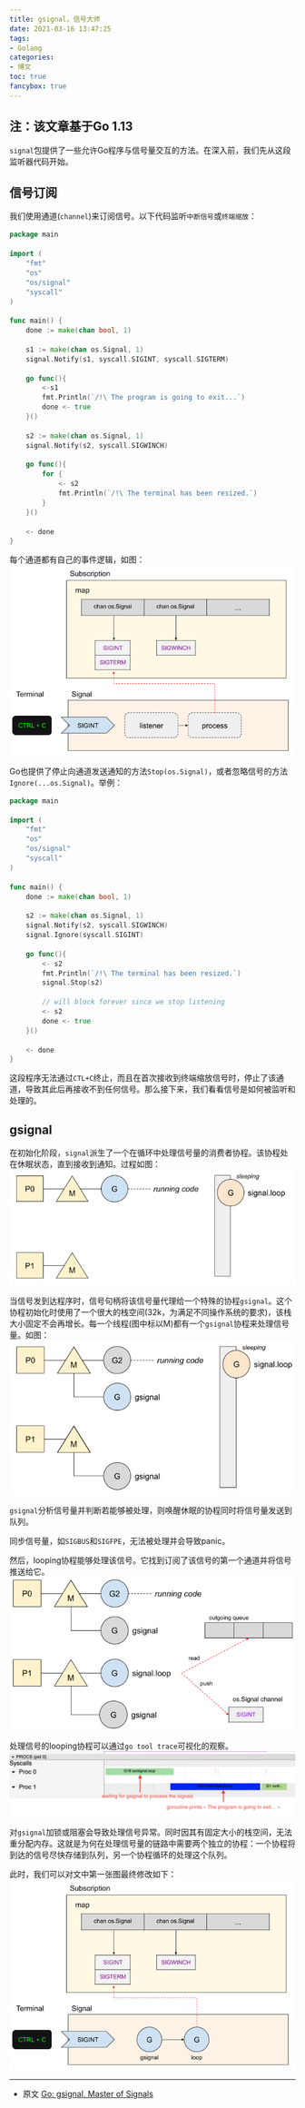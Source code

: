```yaml
---
title: gsignal，信号大师
date: 2021-03-16 13:47:25
tags: 
- Golang
categories: 
- 博文
toc: true
fancybox: true
---
```

注：该文章基于Go 1.13
---

`signal`包提供了一些允许Go程序与信号量交互的方法。在深入前，我们先从这段监听器代码开始。

## 信号订阅
我们使用通道(`channel`)来订阅信号。以下代码监听`中断信号`或`终端缩放`：
```go
package main

import (
	"fmt"
	"os"
	"os/signal"
	"syscall"
)

func main() {
	done := make(chan bool, 1)

	s1 := make(chan os.Signal, 1)
	signal.Notify(s1, syscall.SIGINT, syscall.SIGTERM)

	go func(){
		<-s1
		fmt.Println(`/!\ The program is going to exit...`)
		done <- true
	}()

	s2 := make(chan os.Signal, 1)
	signal.Notify(s2, syscall.SIGWINCH)

	go func(){
		for {
			<- s2
			fmt.Println(`/!\ The terminal has been resized.`)
		}
	}()

	<- done
}
```

每个通道都有自己的事件逻辑，如图：   
![](/images/golang/a_journey_with_go/signal_events_diagram.png)

Go也提供了停止向通道发送通知的方法`Stop(os.Signal)`，或者忽略信号的方法`Ignore(...os.Signal)`。举例：
```go
package main

import (
	"fmt"
	"os"
	"os/signal"
	"syscall"
)

func main() {
	done := make(chan bool, 1)

	s2 := make(chan os.Signal, 1)
	signal.Notify(s2, syscall.SIGWINCH)
	signal.Ignore(syscall.SIGINT)

	go func(){
		<- s2
		fmt.Println(`/!\ The terminal has been resized.`)
		signal.Stop(s2)

		// will block forever since we stop listening
		<- s2
		done <- true
	}()

	<- done
}
```

这段程序无法通过`CTL+C`终止，而且在首次接收到终端缩放信号时，停止了该通道，导致其此后再接收不到任何信号。那么接下来，我们看看信号是如何被监听和处理的。

## gsignal
在初始化阶段，`signal`派生了一个在循环中处理信号量的消费者协程。该协程处在休眠状态，直到接收到通知。过程如图：   
![](/images/golang/a_journey_with_go/gsignal_spawn_loop.png)

当信号发到达程序时，信号句柄将该信号量代理给一个特殊的协程`gsignal`。这个协程初始化时使用了一个很大的栈空间(32k，为满足不同操作系统的要求)，该栈大小固定不会再增长。每一个线程(图中标以M)都有一个`gsignal`协程来处理信号量。如图：   
![](/images/golang/a_journey_with_go/gsignal_spawn_loop_2.png)

`gsignal`分析信号量并判断若能够被处理，则唤醒休眠的协程同时将信号量发送到队列。

同步信号量，如`SIGBUS`和`SIGFPE`，无法被处理并会导致panic。

然后，looping协程能够处理该信号。它找到订阅了该信号的第一个通道并将信号推送给它。   
![](/images/golang/a_journey_with_go/gsignal_spawn_loop_3.png)

处理信号的looping协程可以通过`go tool trace`可视化的观察。   
![](/images/golang/a_journey_with_go/gsignal_spawn_loop_5.png)

对`gsignal`加锁或阻塞会导致处理信号异常。同时因其有固定大小的栈空间，无法重分配内存。这就是为何在处理信号量的链路中需要两个独立的协程：一个协程将到达的信号尽快存储到队列，另一个协程循环的处理这个队列。

此时，我们可以对文中第一张图最终修改如下：   
![](/images/golang/a_journey_with_go/gsignal_spawn_loop_4.png)

---
- 原文 [Go: gsignal, Master of Signals](https://medium.com/a-journey-with-go/go-gsignal-master-of-signals-329f7ff39391)